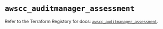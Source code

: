 # `awscc_auditmanager_assessment`

Refer to the Terraform Registory for docs: [`awscc_auditmanager_assessment`](https://registry.terraform.io/providers/hashicorp/awscc/0.70.0/docs/resources/auditmanager_assessment).
